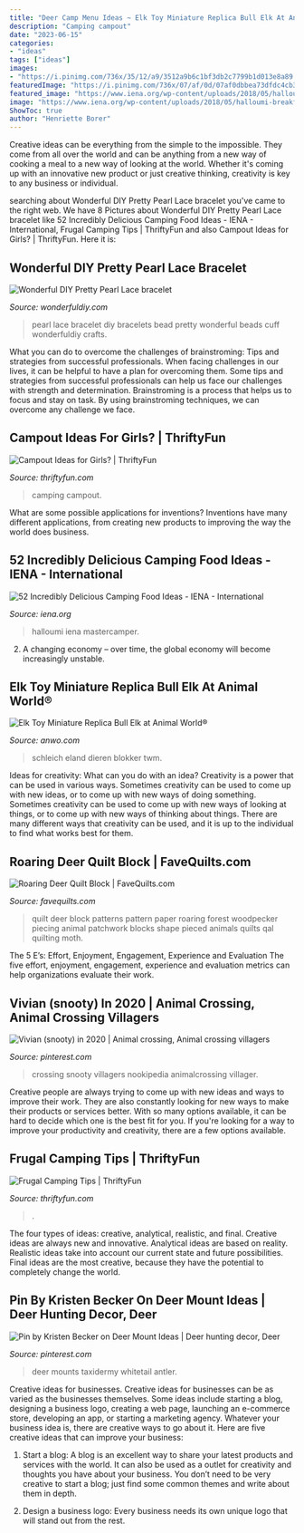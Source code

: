 ```yaml
---
title: "Deer Camp Menu Ideas ~ Elk Toy Miniature Replica Bull Elk At Animal World®"
description: "Camping campout"
date: "2023-06-15"
categories:
- "ideas"
tags: ["ideas"]
images:
- "https://i.pinimg.com/736x/35/12/a9/3512a9b6c1bf3db2c7799b1d013e8a89.jpg"
featuredImage: "https://i.pinimg.com/736x/07/af/0d/07af0dbbea73dfdc4cb3553eb33652c5.jpg"
featured_image: "https://www.iena.org/wp-content/uploads/2018/05/halloumi-breakfast-sandwich-vegetarian-camping-food.jpg"
image: "https://www.iena.org/wp-content/uploads/2018/05/halloumi-breakfast-sandwich-vegetarian-camping-food.jpg"
ShowToc: true
author: "Henriette Borer"
---
```



Creative ideas can be everything from the simple to the impossible. They come from all over the world and can be anything from a new way of cooking a meal to a new way of looking at the world. Whether it's coming up with an innovative new product or just creative thinking, creativity is key to any business or individual.

	

		
searching about Wonderful DIY Pretty Pearl Lace bracelet you've came to the right web. We have 8 Pictures about Wonderful DIY Pretty Pearl Lace bracelet like 52 Incredibly Delicious Camping Food Ideas - IENA - International, Frugal Camping Tips | ThriftyFun and also Campout Ideas for Girls? | ThriftyFun. Here it is:
		
    
## Wonderful DIY Pretty Pearl Lace Bracelet

<img loading=lazy src="https://cdn.wonderfuldiy.com/wp-content/uploads/2014/08/pearl-Lace-bracelet-F0.jpg" onerror="this.onerror=null;this.src='https://tse3.mm.bing.net/th?id=OIP.7UKi_A7pMaxvR4tjCb6IbgHaDU&amp;pid=15.1';" alt="Wonderful DIY Pretty Pearl Lace bracelet">

_Source: wonderfuldiy.com_

>pearl lace bracelet diy bracelets bead pretty wonderful beads cuff wonderfuldiy crafts. 

	

What you can do to overcome the challenges of brainstroming: Tips and strategies from successful professionals.
When facing challenges in our lives, it can be helpful to have a plan for overcoming them. Some tips and strategies from successful professionals can help us face our challenges with strength and determination. Brainstroming is a process that helps us to focus and stay on task. By using brainstroming techniques, we can overcome any challenge we face.

    
## Campout Ideas For Girls? | ThriftyFun

<img loading=lazy src="https://img.thrfun.com/img/077/392/girl_camping_x1.jpg" onerror="this.onerror=null;this.src='https://tse1.mm.bing.net/th?id=OIP.Csg9YjrvChZHFEyFbOuSGQHaE8&amp;pid=15.1';" alt="Campout Ideas for Girls? | ThriftyFun">

_Source: thriftyfun.com_

>camping campout. 

	

What are some possible applications for inventions?
Inventions have many different applications, from creating new products to improving the way the world does business.

    
## 52 Incredibly Delicious Camping Food Ideas - IENA - International

<img loading=lazy src="https://www.iena.org/wp-content/uploads/2018/05/halloumi-breakfast-sandwich-vegetarian-camping-food.jpg" onerror="this.onerror=null;this.src='https://tse3.mm.bing.net/th?id=OIP.wanqnhyrUpqS8BMOY6Vo3wHaLH&amp;pid=15.1';" alt="52 Incredibly Delicious Camping Food Ideas - IENA - International">

_Source: iena.org_

>halloumi iena mastercamper. 

	

2. A changing economy – over time, the global economy will become increasingly unstable.

    
## Elk Toy Miniature Replica Bull Elk At Animal World®

<img loading=lazy src="https://anwo.com/store/media/elk-toy-miniature-bull.jpg" onerror="this.onerror=null;this.src='https://tse2.mm.bing.net/th?id=OIP.E4pFDSF9Cv03NZxJQF5RgwHaHa&amp;pid=15.1';" alt="Elk Toy Miniature Replica Bull Elk at Animal World®">

_Source: anwo.com_

>schleich eland dieren blokker twm. 

	

Ideas for creativity: What can you do with an idea?
Creativity is a power that can be used in various ways. Sometimes creativity can be used to come up with new ideas, or to come up with new ways of doing something. Sometimes creativity can be used to come up with new ways of looking at things, or to come up with new ways of thinking about things. There are many different ways that creativity can be used, and it is up to the individual to find what works best for them.

    
## Roaring Deer Quilt Block | FaveQuilts.com

<img loading=lazy src="http://irepo.primecp.com/2015/08/232825/Roaring-Deer-Quilt-Block_Large600_ID-1145289.jpg?v=1145289" onerror="this.onerror=null;this.src='https://tse4.mm.bing.net/th?id=OIP.2TpMNUiEh-d6QjJgHSUGYQHaLH&amp;pid=15.1';" alt="Roaring Deer Quilt Block | FaveQuilts.com">

_Source: favequilts.com_

>quilt deer block patterns pattern paper roaring forest woodpecker piecing animal patchwork blocks shape pieced animals quilts qal quilting moth. 

	

The 5 E’s: Effort, Enjoyment, Engagement, Experience and Evaluation
The five effort, enjoyment, engagement, experience and evaluation metrics can help organizations evaluate their work.

    
## Vivian (snooty) In 2020 | Animal Crossing, Animal Crossing Villagers

<img loading=lazy src="https://i.pinimg.com/736x/07/af/0d/07af0dbbea73dfdc4cb3553eb33652c5.jpg" onerror="this.onerror=null;this.src='https://tse2.mm.bing.net/th?id=OIP.Ji6noIBbG_f9l-lSfBG5tgHaO6&amp;pid=15.1';" alt="Vivian (snooty) in 2020 | Animal crossing, Animal crossing villagers">

_Source: pinterest.com_

>crossing snooty villagers nookipedia animalcrossing villager. 

	

Creative people are always trying to come up with new ideas and ways to improve their work. They are also constantly looking for new ways to make their products or services better. With so many options available, it can be hard to decide which one is the best fit for you. If you're looking for a way to improve your productivity and creativity, there are a few options available.

    
## Frugal Camping Tips | ThriftyFun

<img loading=lazy src="https://img.thrfun.com/img/230/693/tent_tx3.jpg" onerror="this.onerror=null;this.src='https://tse1.mm.bing.net/th?id=OIP.vUKYNcfK7281EGzreWU1MgHaHa&amp;pid=15.1';" alt="Frugal Camping Tips | ThriftyFun">

_Source: thriftyfun.com_

>. 

	

The four types of ideas: creative, analytical, realistic, and final.
Creative ideas are always new and innovative. Analytical ideas are based on reality. Realistic ideas take into account our current state and future possibilities. Final ideas are the most creative, because they have the potential to completely change the world.

    
## Pin By Kristen Becker On Deer Mount Ideas | Deer Hunting Decor, Deer

<img loading=lazy src="https://i.pinimg.com/736x/35/12/a9/3512a9b6c1bf3db2c7799b1d013e8a89.jpg" onerror="this.onerror=null;this.src='https://tse2.mm.bing.net/th?id=OIP.iWyZf9w9EPARYH7Qg_VRoQHaJ4&amp;pid=15.1';" alt="Pin by Kristen Becker on Deer Mount Ideas | Deer hunting decor, Deer">

_Source: pinterest.com_

>deer mounts taxidermy whitetail antler. 

	

Creative ideas for businesses.
Creative ideas for businesses can be as varied as the businesses themselves. Some ideas include starting a blog, designing a business logo, creating a web page, launching an e-commerce store, developing an app, or starting a marketing agency. Whatever your business idea is, there are creative ways to go about it. Here are five creative ideas that can improve your business:
1. Start a blog: A blog is an excellent way to share your latest products and services with the world. It can also be used as a outlet for creativity and thoughts you have about your business. You don’t need to be very creative to start a blog; just find some common themes and write about them in depth.

2. Design a business logo: Every business needs its own unique logo that will stand out from the rest.


